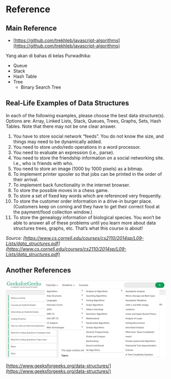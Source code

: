 # Reference

## Main Reference

- [https://github.com/trekhleb/javascript-algorithms](https://github.com/trekhleb/javascript-algorithms)

Yang akan di bahas di kelas Purwadhika:

- Queue
- Stack
- Hash Table
- Tree
  - Binary Search Tree

## Real-Life Examples of Data Structures

In each of the following examples, please choose the best data structure(s). Options are: Array, Linked Lists, Stack, Queues, Trees, Graphs, Sets, Hash Tables. Note that there may not be one clear answer.

1. You have to store social network “feeds”. You do not know the size, and
things may need to be dynamically added.
2. You need to store undo/redo operations in a word processor.
3. You need to evaluate an expression (i.e., parse).
4. You need to store the friendship information on a social networking site.
I.e., who is friends with who.
5. You need to store an image (1000 by 1000 pixels) as a bitmap.
6. To implement printer spooler so that jobs can be printed in the order of
their arrival.
7. To implement back functionality in the internet browser.
8. To store the possible moves in a chess game.
9. To store a set of fixed key words which are referenced very frequently.
10. To store the customer order information in a drive-in burger place. (Customers keep on coming and they have to get their correct food at the
payment/food collection window.)
11. To store the genealogy information of biological species.
You won’t be able to answer all of these problems until you learn more
about data structures trees, graphs, etc. That’s what this course is about!

*Source: [https://www.cs.cornell.edu/courses/cs2110/2014sp/L09-Lists/data_structures.pdf](https://www.cs.cornell.edu/courses/cs2110/2014sp/L09-Lists/data_structures.pdf)*

## Another References

![Website Preview](../../screenshots/2020-04-13_08h49_35.png)

[https://www.geeksforgeeks.org/data-structures/](https://www.geeksforgeeks.org/data-structures/)
